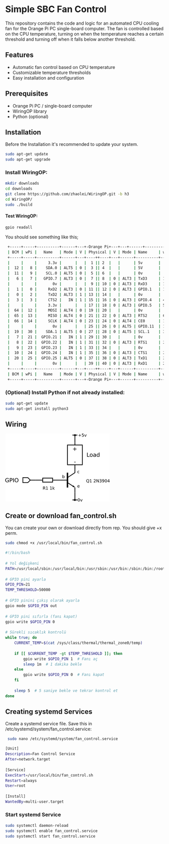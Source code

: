 
# Simple SBC Fan Control

This repository contains the code and logic for an automated CPU cooling fan for the Orange Pi PC single-board computer. The fan is controlled based on the CPU temperature, turning on when the temperature reaches a certain threshold and turning off when it falls below another threshold.


## Features

- Automatic fan control based on CPU temperature
- Customizable temperature thresholds
- Easy installation and configuration

  
## Prerequisites

- Orange Pi PC / single-board computer
- WiringOP library
- Python (optional)

  
## Installation
Before the Installation it's recommended to update your system.

 ```bash 
sudo apt-get update
sudo apt-get upgrade
```

### Install WiringOP:


 ```bash 
mkdir downloads
cd downloads
git clone https://github.com/zhaolei/WiringOP.git -b h3
cd WiringOP/
sudo ./build
```

#### Test WiringOP:

```bash 
gpio readall
```
You should see something like this;
```bash 
 +-----+-----+----------+------+---+-Orange Pi+---+---+------+---------+-----+--+
 | BCM | wPi |   Name   | Mode | V | Physical | V | Mode | Name     | wPi | BCM |
 +-----+-----+----------+------+---+----++----+---+------+----------+-----+-----+
 |     |     |     3.3v |      |   |  1 || 2  |   |      | 5v       |     |     |
 |  12 |   8 |    SDA.0 | ALT5 | 0 |  3 || 4  |   |      | 5V       |     |     |
 |  11 |   9 |    SCL.0 | ALT5 | 0 |  5 || 6  |   |      | 0v       |     |     |
 |   6 |   7 |   GPIO.7 | ALT3 | 0 |  7 || 8  | 0 | ALT3 | TxD3     | 15  | 13  |
 |     |     |       0v |      |   |  9 || 10 | 0 | ALT3 | RxD3     | 16  | 14  |
 |   1 |   0 |     RxD2 | ALT3 | 0 | 11 || 12 | 0 | ALT3 | GPIO.1   | 1   | 110 |
 |   0 |   2 |     TxD2 | ALT3 | 1 | 13 || 14 |   |      | 0v       |     |     |
 |   3 |   3 |     CTS2 |   IN | 1 | 15 || 16 | 0 | ALT3 | GPIO.4   | 4   | 68  |
 |     |     |     3.3v |      |   | 17 || 18 | 0 | ALT3 | GPIO.5   | 5   | 71  |
 |  64 |  12 |     MOSI | ALT4 | 0 | 19 || 20 |   |      | 0v       |     |     |
 |  65 |  13 |     MISO | ALT4 | 0 | 21 || 22 | 0 | ALT3 | RTS2     | 6   | 2   |
 |  66 |  14 |     SCLK | ALT4 | 0 | 23 || 24 | 0 | ALT4 | CE0      | 10  | 67  |
 |     |     |       0v |      |   | 25 || 26 | 0 | ALT5 | GPIO.11  | 11  | 21  |
 |  19 |  30 |    SDA.1 | ALT5 | 0 | 27 || 28 | 0 | ALT5 | SCL.1    | 31  | 18  |
 |   7 |  21 |  GPIO.21 |   IN | 1 | 29 || 30 |   |      | 0v       |     |     |
 |   8 |  22 |  GPIO.22 |   IN | 1 | 31 || 32 | 0 | ALT3 | RTS1     | 26  | 200 |
 |   9 |  23 |  GPIO.23 |   IN | 1 | 33 || 34 |   |      | 0v       |     |     |
 |  10 |  24 |  GPIO.24 |   IN | 1 | 35 || 36 | 0 | ALT3 | CTS1     | 27  | 201 |
 |  20 |  25 |  GPIO.25 | ALT5 | 0 | 37 || 38 | 0 | ALT3 | TxD1     | 28  | 198 |
 |     |     |       0v |      |   | 39 || 40 | 0 | ALT3 | RxD1     | 29  | 199 |
 +-----+-----+----------+------+---+----++----+---+------+----------+-----+-----+
 | BCM | wPi |   Name   | Mode | V | Physical | V | Mode | Name     | wPi | BCM |
 +-----+-----+----------+------+---+-Orange Pi+---+------+----------+-----+-----+


```

### (Optional) Install Python if not already installed:

```bash 
sudo apt-get update
sudo apt-get install python3
```
## Wiring

![Wiring Diagram with NPN Transistor ](/IMG/IMG_5906.png)

## Create or download fan_control.sh
You can create your own or download directly from rep. You should give +x perm.

 ```bash 
sudo chmod +x /usr/local/bin/fan_control.sh
  ```
```bash
#!/bin/bash

# Yol değişkeni
PATH=/usr/local/sbin:/usr/local/bin:/usr/sbin:/usr/bin:/sbin:/bin:/root/fan.sh

# GPIO pini ayarla
GPIO_PIN=21
TEMP_THRESHOLD=50000

# GPIO pinini çıkış olarak ayarla
gpio mode $GPIO_PIN out

# GPIO pini sıfırla (fanı kapat)
gpio write $GPIO_PIN 0

# Sürekli sıcaklık kontrolü
while true; do
    CURRENT_TEMP=$(cat /sys/class/thermal/thermal_zone0/temp)
    
    if [[ $CURRENT_TEMP -gt $TEMP_THRESHOLD ]]; then
        gpio write $GPIO_PIN 1  # Fanı aç
        sleep 1m  # 1 dakika bekle
    else
        gpio write $GPIO_PIN 0  # Fanı kapat
    fi

    sleep 5  # 5 saniye bekle ve tekrar kontrol et
done
```

## Creating systemd Services
Create a systemd service file. Save this in /etc/systemd/system/fan_control.service:
 ```bash 
  sudo nano /etc/systemd/system/fan_control.service
  ```
 ```bash 
[Unit]
Description=Fan Control Service
After=network.target

[Service]
ExecStart=/usr/local/bin/fan_control.sh
Restart=always
User=root

[Install]
WantedBy=multi-user.target


```
### Start systemd Service

 ```bash 
sudo systemctl daemon-reload
sudo systemctl enable fan_control.service
sudo systemctl start fan_control.service
```
